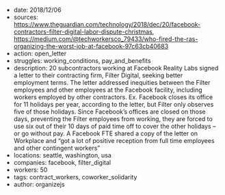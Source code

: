 - date: 2018/12/06
- sources: https://www.theguardian.com/technology/2018/dec/20/facebook-contractors-filter-digital-labor-dispute-christmas, https://medium.com/@techworkersco_79433/who-fired-the-ras-organizing-the-worst-job-at-facebook-97c63cb40683
- action: open_letter
- struggles: working_conditions, pay_and_benefits
- description: 20 subcontractors working at Facebook Reality Labs signed a letter to their contracting firm, Filter Digital, seeking better employment terms. The letter addressed inequities between the Filter employees and other employees at the Facebook facility, including workers employed by other contractors. Ex. Facebook closes its office for 11 holidays per year, according to the letter, but Filter only observes five of those holidays. Since Facebook’s offices are closed on those days, preventing the Filter employees from working, they are forced to use six out of their 10 days of paid time off to cover the other holidays – or go without pay. A Facebook FTE shared a copy of the letter on Workplace and “got a lot of positive reception from full time employees and other contingent workers”
- locations: seattle, washington, usa
- companies: facebook, filter_digital
- workers: 50
- tags: contract_workers, coworker_solidarity
- author: organizejs

